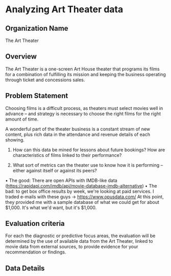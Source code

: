 # Analyzing Art Theater data

## Organization Name
The Art Theater

## Overview
The Art Theater is a one-screen Art House theater that programs its films for a combination of fulfilling its mission and keeping the business operating through ticket and concessions sales.  

## Problem Statement
Choosing films is a difficult process, as theaters must select movies well in advance – and strategy is necessary to choose the right films for the right amount of time.  

A wonderful part of the theater business is a constant stream of new content, plus rich data in the attendance and revenue details of each showing.  


1.	How can this data be mined for lessons about future bookings?  How are characteristics of films linked to their performance?

2.	What sort of metrics can the theater use to know how it is performing – either against itself or against its peers?  

•	The good: There are open APIs with IMDB-like data (https://rapidapi.com/imdb/api/movie-database-imdb-alternative) 
•	The bad: to get box office results by week, we're looking at paid services.  I traded e-mails with these guys -> https://www.opusdata.com/   At this point, they provided me with a sample database of what we could get for about $1,000.  It's what we'd want, but it's $1,000.  

## Evaluation criteria

For each the diagnostic or predictive focus areas, the evaluation will be determined by the use of available data from the Art Theater, linked to movie data from external sources, to provide evidence for your recommendation or findings.

## Data Details


